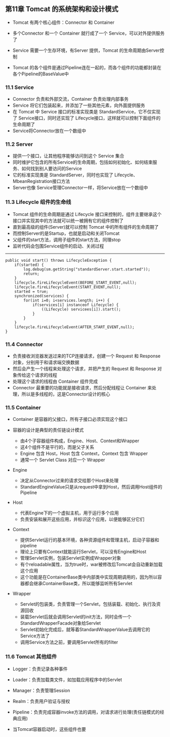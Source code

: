 ## 第11章 Tomcat 的系统架构和设计模式 ##
* Tomcat 有两个核心组件：Connector 和 Container
* 多个Connector 和一个 Container 就行成了一个 Service，可以对外提供服务了
* Service 需要一个生存环境，有Server 提供，Tomcat 的生命周期由Server控制

* Tomcat 的各个组件是通过Pipeline连在一起的，而各个组件的功能都封装在各个Pipeline的BaseValue中

### 11.1 Service ###
* Connector 负责和外部交流，Container 负责处理内部事务
* Service 将它们包装起来，并添加了一些其他元素，向外面提供服务
* 在 Tomcat 中 Service 接口的标准实现类是 StandardService，它不仅实现了 Service接口，同时还实现了 Lifecycle接口，这样就可以控制下面组件的生命周期了
* Service将Connector放在一个数组中

### 11.2 Server ###
* 提供一个接口，让其他程序能够访问到这个 Service 集合
* 同时维护它包含的所有Service的生命周期，包括如何初始化、如何结束服务、如何找到别人要访问的Service
* 它的标准实现类是 StandardServer，同时也实现了 Lifecycle、MbeanRegistration接口方法
* Server也像 Service管理Connector一样，将Service放在一个数组中

### 11.3 Lifecycle 组件的生命线 ###
* Tomcat 组件的生命周期是通过 Lifecycle 接口来控制的，组件主要继承这个接口并实现其中的方法就可以统一被拥有它的组件控制了
* 直到最高级的组件(Server)就可以控制 Tomcat 中的所有组件的生命周期了
* 而控制Server的是Startup，也就是启动和关闭Tomcat
* 父组件的start方法，调用子组件的start方法，同理stop
* 监听代码会包围Service组件的启动、关闭过程

---
    public void start() throws LifecycleException {
    	if(started) {
    		log.debug(sm.getString("standardServer.start.started"));
    		return;
    	}
    	lifecycle.fireLifecycleEvent(BEFORE_START_EVENT,null);	
    	lifecycle.fireLifecycleEvent(START_EVENT,null);
    	started = true;
    	synchronized(services) {
    		for(int i=0; i<services.length; i++) {
    			if(services[i] instanceof Lifecycle) {
    				((Lifecycle) servicees[i]).start();
    			}
    		}
    	}
    	lifecycle.fireLifecycleEvent(AFTER_START_EVENT,null);
    }

### 11.4 Connector  ###
* 负责接收浏览器发送过来的TCP连接请求，创建一个 Request 和 Response 对象，分别用于和请求端交换数据
* 然后会产生一个线程来处理这个请求，并把产生的 Request 和 Response 对象传给这个请求的线程
* 处理这个请求的线程由 Container 组件完成
* Connector 最重要的功能就是接收请求，然后分配线程让 Container 来处理，所以是多线程的，这是Connector设计的核心

### 11.5 Container ###
* Container 是容器的父接口，所有子接口必须实现这个接口
* 容器的设计是典型的责任链设计模式
	* 由4个子容器组件构成，Engine、Host、Context和Wrapper
	* 这4个组件不是平行的，而是父子关系
	* Engine 包含 Host，Host 包含 Context，Context 包含 Wrapper
	* 通常一个 Servlet Class 对应一个 Wrapper

* Engine
	* 决定从Connector过来的请求交给那个Host来处理
	* StandardEngineValue只是从request中拿到Host，然后调用Host组件的Pipeline
* Host
	* 代表Engine下的一个虚拟主机，用于运行多个应用
	* 负责安装和展开这些应用，并标识这个应用，以便能够区分它们
* Context
	* 提供Servlet运行的基本环境，各种资源组件和管理主机，启动子容器和pipeline
	* 理论上只要有Context就能运行Servlet，可以没有Engine和Host
	* 管理Servlet实例，包装Servlet实例成Wrapper对象
	* 有个reloadable属性，当为true时，war被修改后Tomcat会自动重新加载这个应用
	* 这个功能是在ContainerBase类中内部类中实现周期调用的，因为所以容器都会继承ContainerBase类，所以能够监听所有Servlet
* Wrapper
	* Servlet的包装类，负责管理一个Servlet，包括装载、初始化、执行及资源回收
	* 装载Servlet后就会调用Servlet的init方法，同时会传一个StandardWrapperFacade对象给Servlet
	* Servlet初始化完成后，就等着StandardWrapperValue去调用它的Service方法了
	* 调用Service方法之前，要调用Servlet所有的filter


### 11.6 Tomcat 其他组件 ###
* Logger：负责记录各种事件
* Loader：负责加载类文件，如加载应用程序中的Servlet
* Manager：负责管理Session
* Realm：负责用户验证与授权
* Pipeline：负责完成容器invoke方法的调用，对请求进行处理(责任链模式的经典应用)

* 当Tomcat容器启动时，这些组件也要